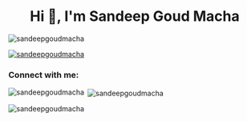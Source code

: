 <h1 align="center">Hi 👋, I'm Sandeep Goud Macha</h1>
<p align="left"> <img src="https://komarev.com/ghpvc/?username=sandeepgoudmacha&label=Profile%20views&color=0e75b6&style=flat" alt="sandeepgoudmacha" /> </p>

<p align="left"> <a href="https://github.com/ryo-ma/github-profile-trophy"><img src="https://github-profile-trophy.vercel.app/?username=sandeepgoudmacha" alt="sandeepgoudmacha" /></a> </p>

<h3 align="left">Connect with me:</h3>
<p align="left">
</p>

<p><img align="left" src="https://github-readme-stats.vercel.app/api/top-langs?username=sandeepgoudmacha&show_icons=true&locale=en&layout=compact" alt="sandeepgoudmacha" /></p>

<p>&nbsp;<img align="center" src="https://github-readme-stats.vercel.app/api?username=sandeepgoudmacha&show_icons=true&locale=en" alt="sandeepgoudmacha" /></p>

<p><img align="center" src="https://github-readme-streak-stats.herokuapp.com/?user=sandeepgoudmacha&" alt="sandeepgoudmacha" /></p>
